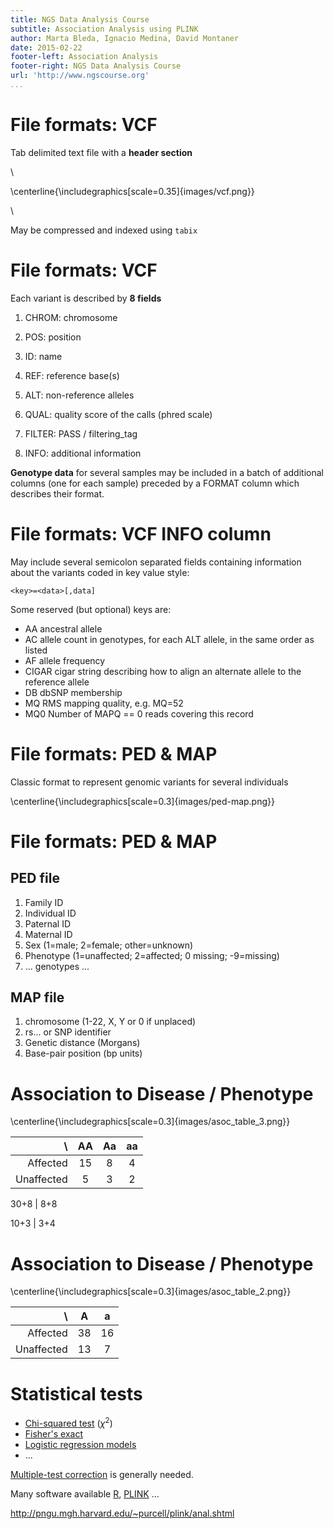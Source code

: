 ```yaml
---
title: NGS Data Analysis Course
subtitle: Association Analysis using PLINK
author: Marta Bleda, Ignacio Medina, David Montaner
date: 2015-02-22 
footer-left: Association Analysis
footer-right: NGS Data Analysis Course
url: 'http://www.ngscourse.org'
...
```



File formats: VCF
================================================================================

Tab delimited text file with a __header section__

\ 

<!--
![](images/vcf.png)
-->

\centerline{\includegraphics[scale=0.35]{images/vcf.png}}

\ 

May be compressed and indexed using ``tabix``


File formats: VCF
================================================================================

Each variant is described by __8 fields__

1. CHROM: chromosome
2. POS: position
3. ID: name
4. REF: reference base(s)
5. ALT: non-reference alleles

6. QUAL: quality score of the calls (phred scale)
7. FILTER: PASS / filtering_tag
8. INFO: additional information 


__Genotype data__ for several samples may be included in 
a batch of additional columns (one for each sample)
preceded by a FORMAT column which describes their format.



File formats: VCF INFO column
================================================================================

May include several semicolon separated fields
containing information about the variants coded in key value style:

    <key>=<data>[,data]

Some reserved (but optional) keys are:

- AA ancestral allele
- AC allele count in genotypes, for each ALT allele, in the same order as listed
- AF allele frequency
- CIGAR cigar string describing how to align an alternate allele to the reference allele
- DB dbSNP membership
- MQ RMS mapping quality, e.g. MQ=52
- MQ0 Number of MAPQ == 0 reads covering this record

<!--
- NS Number of samples with data
- SB strand bias at this position
- SOMATIC: indicates that the record is a somatic mutation
- VALIDATED validated by follow-up experiment
-->



File formats: PED & MAP
================================================================================

Classic format to represent genomic variants for several individuals

\centerline{\includegraphics[scale=0.3]{images/ped-map.png}}

<!--
Some variants of the format are described depending on the software used to read or write them.
Those variants may include _transposed_ versions of the format which is 
closer to standard _genomic_ representation of this kind of information.
-->

File formats: PED & MAP
================================================================================

PED file
---------

1. Family ID
2. Individual ID
3. Paternal ID
4. Maternal ID
5. Sex (1=male; 2=female; other=unknown)
6. Phenotype (1=unaffected; 2=affected; 0 missing; -9=missing)
7. ... genotypes ...


MAP file
--------

1. chromosome (1-22, X, Y or 0 if unplaced)
2. rs... or SNP identifier
3. Genetic distance (Morgans)
4. Base-pair position (bp units)


Association to Disease / Phenotype
================================================================================

<!--
images from:
http://www.mailund.dk/index.php/2008/02/27/association-mapping-and-local-genealogies/

tables form:
http://www.tablesgenerator.com/markdown_tables
-->

\centerline{\includegraphics[scale=0.3]{images/asoc_table_3.png}}



|   \        | AA | Aa | aa |
|-----------:|:--:|:--:|:--:|
|   Affected | 15 |  8 |  4 |
| Unaffected |  5 |  3 |  2 |

30+8  |  8+8

10+3 |  3+4


Association to Disease / Phenotype
================================================================================

\centerline{\includegraphics[scale=0.3]{images/asoc_table_2.png}}

|   \        |  A |  a |
|-----------:|:--:|:--:|
|   Affected | 38 | 16 |
| Unaffected | 13 |  7 |



Statistical tests
================================================================================

- [Chi-squared test](http://en.wikipedia.org/wiki/Chi-squared_test) ($\chi^2$)
- [Fisher's exact](http://en.wikipedia.org/wiki/Fisher's_exact_test)
- [Logistic regression models](http://en.wikipedia.org/wiki/Logistic_regression)
- ...

[Multiple-test correction](http://www.ncbi.nlm.nih.gov/pmc/articles/PMC2907892/) is generally needed.

Many software available [R](http://cran.es.r-project.org/), [PLINK](http://pngu.mgh.harvard.edu/~purcell/plink/) ... 

<http://pngu.mgh.harvard.edu/~purcell/plink/anal.shtml>
